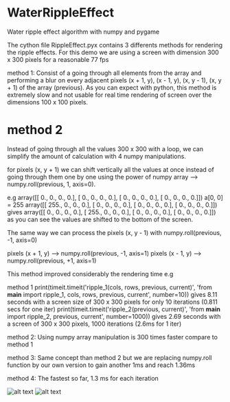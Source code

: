 # WaterRippleEffect
Water ripple effect algorithm with numpy and pygame

The cython file RippleEffect.pyx contains 3 differents methods for rendering the ripple effects.
For this demo we are using a screen with dimension 300 x 300 pixels for a reasonable 77 fps 

method 1: Consist of a going through all elements from the array and performing a blur on every adjacent pixels (x + 1, y), (x - 1, y), (x, y - 1), (x, y + 1) of the array (previous). As you can expect with python, this method is extremely slow and not usable for real time rendering of screen over the dimensions 100 x 100 pixels.

# method 2
Instead of going through all the values 300 x 300 with a loop, we can simplify the amount of calculation with
4 numpy manipulations.

for pixels (x, y + 1) we can shift vertically all the values at once instead of going through them one
by one using the power of numpy array --> numpy.roll(previous, 1, axis=0).

e.g
array([[ 0.,  0.,  0.,  0.],
       [ 0.,  0.,  0.,  0.],
       [ 0.,  0.,  0.,  0.],
       [ 0.,  0.,  0.,  0.]])
a[0, 0] = 255
array([[ 255.,    0.,    0.,    0.],
       [   0.,    0.,    0.,    0.],
       [   0.,    0.,    0.,    0.],
       [   0.,    0.,    0.,    0.]])
gives
array([[   0.,    0.,    0.,    0.],
       [ 255.,    0.,    0.,    0.],
       [   0.,    0.,    0.,    0.],
       [   0.,    0.,    0.,    0.]])
as you can see the values are shifted to the bottom of the screen.

The same way we can process the pixels (x, y - 1) with numpy.roll(previous, -1, axis=0)

pixels (x + 1, y) --> numpy.roll(previous, -1, axis=1)
pixels (x - 1, y) --> numpy.roll(previous, +1, axis=1)

This method improved considerably the rendering time e.g

method 1
print(timeit.timeit('ripple_1(cols, rows, previous, current)',
                       'from __main__ import ripple_1, cols, rows, previous, current', number=10))
gives 8.11 seconds with a screen size of 300 x 300 pixels for only 10 iterations (0.811 secs for one iter)
print(timeit.timeit('ripple_2(previous, current)',
                        'from __main__ import ripple_2, previous, current', number=1000))
gives 2.69 seconds with a screen of 300 x 300 pixels, 1000 iterations (2.6ms for 1 iter)

method 2: Using numpy array manipulation is 300 times faster compare to method 1

method 3: Same concept than method 2 but we are replacing numpy.roll function by our own version to gain another 1ms and reach 1.36ms

method 4: The fastest so far, 1.3 ms for each iteration 

![alt text](https://github.com/yoyoberenguer/WaterRippleEffect/blob/master/RippleEffect.gif)
![alt text](https://github.com/yoyoberenguer/WaterRippleEffect/blob/master/RippleEffect1.gif)
